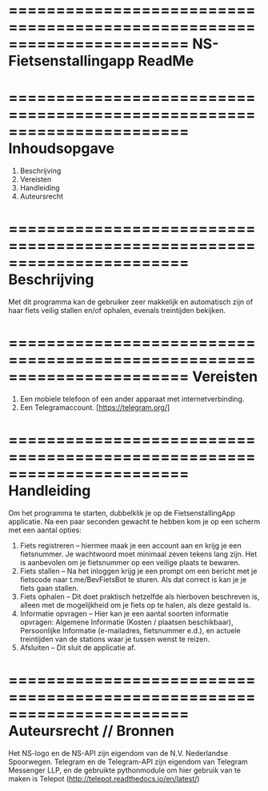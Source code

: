 =======================================================================
NS-Fietsenstallingapp ReadMe
=======================================================================

=======================================================================
Inhoudsopgave
=======================================================================
1. Beschrijving
2. Vereisten
3. Handleiding
4. Auteursrecht

=======================================================================
Beschrijving
=======================================================================
Met dit programma kan de gebruiker zeer makkelijk en automatisch zijn of haar fiets veilig stallen en/of ophalen, evenals treintijden bekijken.

=======================================================================
Vereisten
=======================================================================
1. Een mobiele telefoon of een ander apparaat met internetverbinding.
2. Een Telegramaccount. [https://telegram.org/]

=======================================================================
Handleiding
=======================================================================
Om het programma te starten, dubbelklik je op de FietsenstallingApp applicatie. Na een paar seconden gewacht te hebben kom je op een scherm met een aantal opties:

1. Fiets registreren – hiermee maak je een account aan en krijg je een fietsnummer. Je wachtwoord moet minimaal zeven tekens lang zijn. Het is aanbevolen om je fietsnummer op een veilige plaats te bewaren.
2. Fiets stallen – Na het inloggen krijg je een prompt om een bericht met je fietscode naar t.me/BevFietsBot te sturen. Als dat correct is kan je je fiets gaan stallen.
3. Fiets ophalen – Dit doet praktisch hetzelfde als hierboven beschreven is, alleen met de mogelijkheid om je fiets op te halen, als deze gestald is.
4. Informatie opvragen – Hier kan je een aantal soorten informatie opvragen: Algemene Informatie (Kosten / plaatsen beschikbaar), Persoonlijke Informatie (e-mailadres, fietsnummer e.d.), en actuele treintijden van de stations waar je tussen wenst te reizen.
5. Afsluiten – Dit sluit de applicatie af.

=======================================================================
Auteursrecht // Bronnen
=======================================================================

Het NS-logo en de NS-API zijn eigendom van de N.V. Nederlandse Spoorwegen.
Telegram en de Telegram-API zijn eigendom van Telegram Messenger LLP, en de gebruikte pythonmodule om hier gebruik van te maken is Telepot (http://telepot.readthedocs.io/en/latest/)
